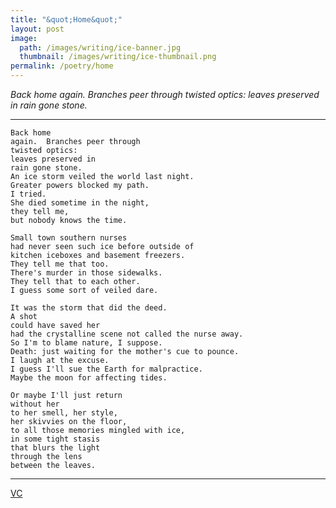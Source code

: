 ```yaml
---
title: "&quot;Home&quot;"
layout: post
image:
  path: /images/writing/ice-banner.jpg
  thumbnail: /images/writing/ice-thumbnail.png
permalink: /poetry/home
---
```

*Back home
again.  Branches peer through 
twisted optics:
leaves preserved in 
rain gone stone.*

---
```
Back home
again.  Branches peer through 
twisted optics:
leaves preserved in 
rain gone stone.
An ice storm veiled the world last night.
Greater powers blocked my path.
I tried.
She died sometime in the night, 
they tell me,
but nobody knows the time.

Small town southern nurses
had never seen such ice before outside of
kitchen iceboxes and basement freezers.
They tell me that too.
There's murder in those sidewalks.
They tell that to each other.
I guess some sort of veiled dare.

It was the storm that did the deed.
A shot 
could have saved her
had the crystalline scene not called the nurse away.
So I'm to blame nature, I suppose.
Death: just waiting for the mother's cue to pounce.
I laugh at the excuse.
I guess I'll sue the Earth for malpractice. 
Maybe the moon for affecting tides.

Or maybe I'll just return
without her
to her smell, her style,
her skivvies on the floor, 
to all those memories mingled with ice,
in some tight stasis
that blurs the light 
through the lens
between the leaves.
```
---
[VC](https://github.com/jgottwig/thoughts-ruminations/blob/master/home)
